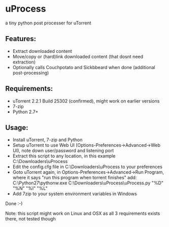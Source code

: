 uProcess
========

a tiny python post processer for uTorrent

Features:
---------
- Extract downloaded content
- Move/copy or (hard)link downloaded content (that dosnt need extraction)
- Optionally calls Couchpotato and Sickbbeard when done (additional post-processing)

Requirements:
---------
- uTorrent 2.2.1 Build 25302 (confirmed), might work on earlier versions
- 7-zip
- Python 2.7+

Usage:
---------
- Install uTorrent, 7-zip and Python
- Setup uTorrent to use Web UI (Options-Preferences->Advanced->Web UI), note down user/password and listening port
- Extract this script to any location, in this example C:\Downloaders\uProcess
- Edit the config.cfg file in C:\Downloaders\uProcess to your preferences
- Goto uTorrent again, in Options-Preferences->Advanced->Run Program, where it says "run this program when torrent finishes" add: C:\Python27\pythonw.exe C:\Downloaders\uProcess\uProcess.py "%D" "%N" "%I" "%L"
- Add 7zip to your system environment variables in Windows

Done :-)


Note: this script might work on Linux and OSX as all 3 requirements exists there, not tested though
